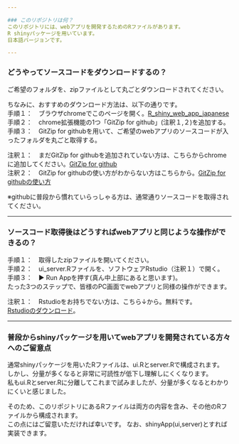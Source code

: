 ```yaml
---

### このリポジトリは何？
このリポジトリには、webアプリを開発するためのRファイルがあります。   
R shinyパッケージを用いています。
日本語バージョンです。

---
```


### どうやってソースコードをダウンロードするの？
ご希望のフォルダを、zipファイルとして丸ごとダウンロードされてください。  
  
ちなみに、おすすめのダウンロード方法は、以下の通りです。  
手順１：　ブラウザchromeでこのページを開く。[R_shiny_web_app_japanese](https://github.com/yskito/R_shiny_web_app_japanese)  
手順２：　chrome拡張機能の1つ「GitZip for github」(注釈１,２)を追加する。  
手順３：　GitZip for githubを用いて、ご希望のwebアプリのソースコードが入ったフォルダを丸ごと取得する。  

注釈１：　まだGitZip for githubを追加されていない方は、こちらからchromeに追加してください。[GitZip for github](https://gitzip.org/)  
注釈２：　GitZip for githubの使い方がわからない方はこちらから。[GitZip for githubの使い方](https://baba-s.hatenablog.com/entry/2019/09/09/070800)  

※githubに普段から慣れていらっしゃる方は、通常通りソースコードを取得されてください。

---

### ソースコード取得後はどうすればwebアプリと同じような操作ができるの？
手順１：　取得したzipファイルを開いてください。  
手順２：　ui_server.Rファイルを、ソフトウェアRstudio（注釈１）で開く。  
手順３：　▶︎ Run Appを押す(真ん中上部にあると思います)。  
たった3つのステップで、皆様のPC画面でwebアプリと同様の操作ができます。  
  
注釈１：　Rstudioをお持ちでない方は、こちら↓から。無料です。  
[Rstudioのダウンロード](https://rstudio.com/products/rstudio/download/)。

---

### 普段からshinyパッケージを用いてwebアプリを開発されている方々へのご留意点
通常shinyパッケージを用いたRファイルは、ui.Rとserver.Rで構成されます。  
しかし、分量が多くなると非常に可読性が低下し理解しにくくなります。  
私もui.Rとserver.Rに分離してこれまで試みましたが、分量が多くなるとわかりにくいと感じました。  
  
そのため、このリポジトリにあるRファイルは両方の内容を含み、その他のRファイルから構成されます。  
この点にはご留意いただければ幸いです。
なお、shinyApp(ui,server)とすれば実装できます。
